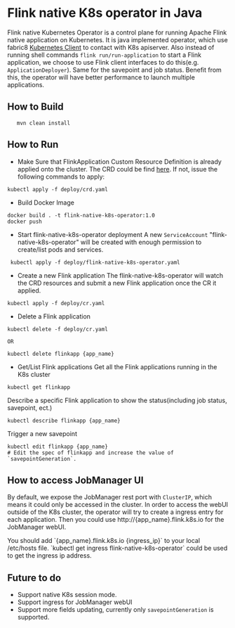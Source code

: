 # Flink native K8s operator in Java

Flink native Kubernetes Operator is a control plane for running Apache Flink native application on Kubernetes. It is java 
implemented operator, which use fabric8 [Kubernetes Client](https://github.com/fabric8io/kubernetes-client) to contact with K8s apiserver.
Also instead of running shell commands `flink run/run-application` to start a Flink application, we choose to use Flink 
client interfaces to do this(e.g. `ApplicationDeployer`). Same for the savepoint and job status. Benefit from this, the operator will
have better performance to launch multiple applications.

## How to Build
```
   mvn clean install
```

## How to Run
* Make Sure that FlinkApplication Custom Resource Definition is already applied onto the cluster. The CRD could be find [here](deploy/crd.yaml). If not, issue the following commands to apply:
 ```
 kubectl apply -f deploy/crd.yaml
 ```
* Build Docker Image
```
docker build . -t flink-native-k8s-operator:1.0
docker push
```
* Start flink-native-k8s-operator deployment
A new `ServiceAccount` "flink-native-k8s-operator" will be created with enough permission to create/list pods and services.
```
 kubectl apply -f deploy/flink-native-k8s-operator.yaml
```
* Create a new Flink application
The flink-native-k8s-operator will watch the CRD resources and submit a new Flink application once the CR it applied.
```
kubectl apply -f deploy/cr.yaml
```

* Delete a Flink application
```
kubectl delete -f deploy/cr.yaml

OR

kubectl delete flinkapp {app_name}
```

* Get/List Flink applications
Get all the Flink applications running in the K8s cluster
```
kubectl get flinkapp
```

Describe a specific Flink application to show the status(including job status, savepoint, ect.)
```
kubectl describe flinkapp {app_name}
```

Trigger a new savepoint
```
kubectl edit flinkapp {app_name}
# Edit the spec of flinkapp and increase the value of `savepointGeneration`.
```

## How to access JobManager UI
By default, we expose the JobManager rest port with `ClusterIP`, which means it could only be accessed in the cluster. In 
order to access the webUI outside of the K8s cluster, the operator will try to create a ingress entry for each application.
Then you could use http://{app_name}.flink.k8s.io for the JobManager webUI.
<div class="alert alert-info" markdown="span">
  You should add `{app_name}.flink.k8s.io {ingress_ip}` to your local /etc/hosts file.
  `kubectl get ingress flink-native-k8s-operator` could be used to get the ingress ip address.
</div>

## Future to do
* Support native K8s session mode.
* Support ingress for JobManager webUI
* Support more fields updating, currently only `savepointGeneration` is supported.
